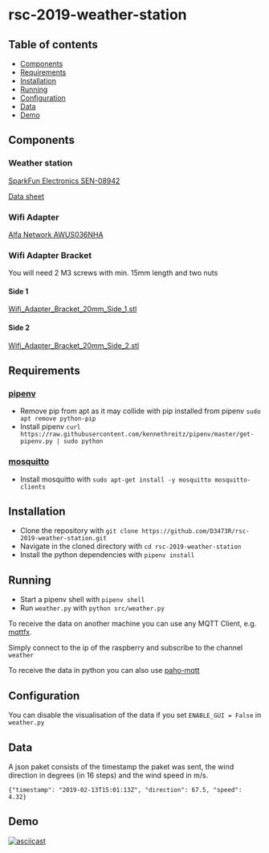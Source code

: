 # rsc-2019-weather-station

## Table of contents

* [Components](#components)
* [Requirements](#requirements)
* [Installation](#installation)
* [Running](#running)
* [Configuration](#configuration)
* [Data](#data)
* [Demo](#demo)

## Components

### Weather station

[SparkFun Electronics SEN-08942](https://www.digikey.de/product-detail/de/sparkfun-electronics/SEN-08942/1568-1555-ND/5684383)

[Data sheet](https://www.sparkfun.com/datasheets/Sensors/Weather/Weather%20Sensor%20Assembly..pdf)

### Wifi Adapter

[Alfa Network AWUS036NHA](https://www.amazon.de/dp/B01D064VMS/ref=cm_sw_r_cp_apa_i_2wD4Bb07P9566)

### Wifi Adapter Bracket

You will need 2 M3 screws with min. 15mm length and two nuts

#### Side 1

[Wifi_Adapter_Bracket_20mm_Side_1.stl](wifi-adapter-bracket/Wifi_Adapter_Bracket_20mm_Side_1.stl)

#### Side 2

[Wifi_Adapter_Bracket_20mm_Side_2.stl](wifi-adapter-bracket/Wifi_Adapter_Bracket_20mm_Side_2.stl)

## Requirements

### [pipenv](https://github.com/pypa/pipenv)

* Remove pip from apt as it may collide with pip installed from pipenv `sudo apt remove python-pip`
* Install pipenv `curl https://raw.githubusercontent.com/kennethreitz/pipenv/master/get-pipenv.py | sudo python`

### [mosquitto](https://mosquitto.org/)

* Install mosquitto with `sudo apt-get install -y mosquitto mosquitto-clients`

## Installation

* Clone the repository with `git clone https://github.com/D3473R/rsc-2019-weather-station.git`
* Navigate in the cloned directory with `cd rsc-2019-weather-station`
* Install the python dependencies with `pipenv install`

## Running

* Start a pipenv shell with `pipenv shell`
* Run `weather.py` with `python src/weather.py`

To receive the data on another machine you can use any MQTT Client, e.g. [mqttfx](https://mqttfx.jensd.de/).

Simply connect to the ip of the raspberry and subscribe to the channel `weather`

To receive the data in python you can also use [paho-mqtt](https://pypi.org/project/paho-mqtt/)

## Configuration

You can disable the visualisation of the data if you set `ENABLE_GUI = False` in `weather.py`

## Data

A json paket consists of the timestamp the paket was sent, the wind direction in degrees (in 16 steps) and the wind speed in m/s.

`{"timestamp": "2019-02-13T15:01:13Z", "direction": 67.5, "speed": 4.32}`

## Demo

[![asciicast](https://asciinema.org/a/223777.svg)](https://asciinema.org/a/223777)
